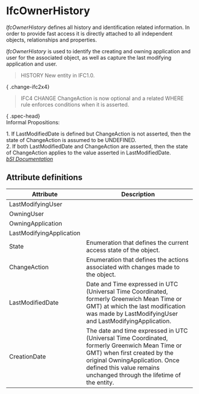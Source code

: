 IfcOwnerHistory
===============
_IfcOwnerHistory_ defines all history and identification related information.
In order to provide fast access it is directly attached to all independent
objects, relationships and properties.  
  
_IfcOwnerHistory_ is used to identify the creating and owning application and
user for the associated object, as well as capture the last modifying
application and user.  
  
> HISTORY  New entity in IFC1.0.  
  
{ .change-ifc2x4}  
> IFC4 CHANGE  ChangeAction is now optional and a related WHERE rule enforces
> conditions when it is asserted.  
  
{ .spec-head}  
Informal Propositions:  
  
1\. If LastModifiedDate is defined but ChangeAction is not asserted, then the
state of ChangeAction is assumed to be UNDEFINED.  
2\. If both LastModifiedDate and ChangeAction are asserted, then the state of
ChangeAction applies to the value asserted in LastModifiedDate.  
[ _bSI
Documentation_](https://standards.buildingsmart.org/IFC/DEV/IFC4_2/FINAL/HTML/schema/ifcutilityresource/lexical/ifcownerhistory.htm)


Attribute definitions
---------------------
| Attribute                | Description                                                                                                                                                                                                                              |
|--------------------------|------------------------------------------------------------------------------------------------------------------------------------------------------------------------------------------------------------------------------------------|
| LastModifyingUser        |                                                                                                                                                                                                                                          |
| OwningUser               |                                                                                                                                                                                                                                          |
| OwningApplication        |                                                                                                                                                                                                                                          |
| LastModifyingApplication |                                                                                                                                                                                                                                          |
| State                    | Enumeration that defines the current access state of the object.                                                                                                                                                                         |
| ChangeAction             | Enumeration that defines the actions associated with changes made to the object.                                                                                                                                                         |
| LastModifiedDate         | Date and Time expressed in UTC (Universal Time Coordinated, formerly Greenwich Mean Time or GMT) at which the last modification was made by LastModifyingUser and LastModifyingApplication.                                              |
| CreationDate             | The date and time expressed in UTC (Universal Time Coordinated, formerly Greenwich Mean Time or GMT) when first created by the original OwningApplication. Once defined this value remains unchanged through the lifetime of the entity. |

